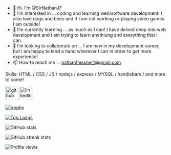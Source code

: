 - 👋 Hi, I’m @SirNathanJF
- 👀 I’m interested in ... coding and learning web/software development! I also love dogs and bees and if I am not working or playing video games I am outside!
- 🌱 I’m currently learning ...  as much as I can! I have delved deep into web development and I am trying to learn anythiung and everything that I can. 
- 💞️ I’m looking to collaborate on ... I am new in my development career, but I am happy to lend a hand wherever I can in order to get more experience!
- 📫 How to reach me ... nathanflessner1@gmail.com

Skills: HTML / CSS / JS / nodejs / express / MYSQL / handlebars / and more to come!

[<img src='https://cdn.jsdelivr.net/npm/simple-icons@3.0.1/icons/github.svg' alt='github' height='40'>](https://github.com/SirNathanJF)  [<img src='https://cdn.jsdelivr.net/npm/simple-icons@3.0.1/icons/linkedin.svg' alt='linkedin' height='40'>](https://www.linkedin.com/in/nathan-flessner/)


[![trophy](https://github-profile-trophy.vercel.app/?username=SirNathanJF&theme=darcula)](https://github.com/ryo-ma/github-profile-trophy)

[![Top Langs](https://github-readme-stats.vercel.app/api/top-langs/?username=SirNathanJF&theme=darcula)](https://github.com/anuraghazra/github-readme-stats)

![GitHub stats](https://github-readme-stats.vercel.app/api?username=SirNathanJF&show_icons=true&theme=darcula)  

![GitHub streak stats](https://github-readme-streak-stats.herokuapp.com/?user=SirNathanJF1&theme=darcula)  

![Profile views](https://gpvc.arturio.dev/SirNathanJF)  

<!---
SirNathanJF/SirNathanJF is a ✨ special ✨ repository because its `README.md` (this file) appears on your GitHub profile.
You can click the Preview link to take a look at your changes.
--->

